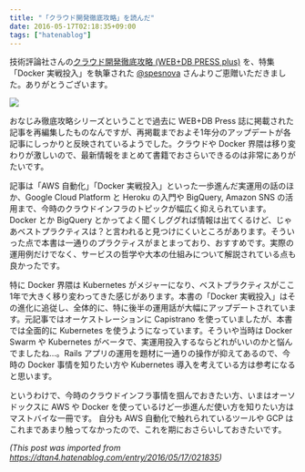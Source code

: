 ```yaml
---
title: "「クラウド開発徹底攻略」を読んだ"
date: 2016-05-17T02:18:35+09:00
tags: ["hatenablog"]
---
```


技術評論社さんの[クラウド開発徹底攻略 (WEB+DB PRESS plus)](http://gihyo.jp/book/2016/978-4-7741-8095-3) を、特集「Docker 実戦投入」を執筆された [@spesnova](https://twitter.com/spesnova) さんよりご恵贈いただきました。ありがとうございます。

![](/images/20160517012409.png)

おなじみ徹底攻略シリーズということで過去に WEB+DB Press 誌に掲載された記事を再編集したものなんですが、再掲載までおよそ1年分のアップデートが各記事にしっかりと反映されているようでした。クラウドや Docker 界隈は移り変わりが激しいので、最新情報をまとめて書籍でおさらいできるのは非常にありがたいです。

記事は「AWS 自動化」「Docker 実戦投入」といった一歩進んだ実運用の話のほか、Google Cloud Platform と Heroku の入門や BigQuery, Amazon SNS の活用まで、今時のクラウドインフラのトピックが幅広く抑えられています。Docker とか BigQuery とかってよく聞くしググれば情報は出てくるけど、じゃあベストプラクティスは？と言われると見つけにくいところがあります。そういった点で本書は一通りのプラクティスがまとまっており、おすすめです。実際の運用例だけでなく、サービスの哲学や大本の仕組みについて解説されている点も良かったです。

特に Docker 界隈は Kubernetes がメジャーになり、ベストプラクティスがここ1年で大きく移り変わってきた感じがあります。本書の「Docker 実戦投入」はその進化に追従し、全体的に、特に後半の運用話が大幅にアップデートされています。元記事ではオーケストレーションに Capistrano を使っていましたが、本書では全面的に Kubernetes を使うようになっています。そういや当時は Docker Swarm や Kubernetes がベータで、実運用投入するならどれがいいのかと悩んでましたね…。Rails アプリの運用を題材に一通りの操作が抑えてあるので、今時の Docker 事情を知りたい方や Kubernetes 導入を考えている方は参考になると思います。

というわけで、今時のクラウドインフラ事情を掴んでおきたい方、いまはオーソドックスに AWS や Docker を使っているけど一歩進んだ使い方を知りたい方はマストバイな一冊です。
自分も AWS 自動化で触れられているツールや GCP はこれまであまり触ってなかったので、これを期におさらいしておきたいです。

*(This post was imported from https://dtan4.hatenablog.com/entry/2016/05/17/021835)*
